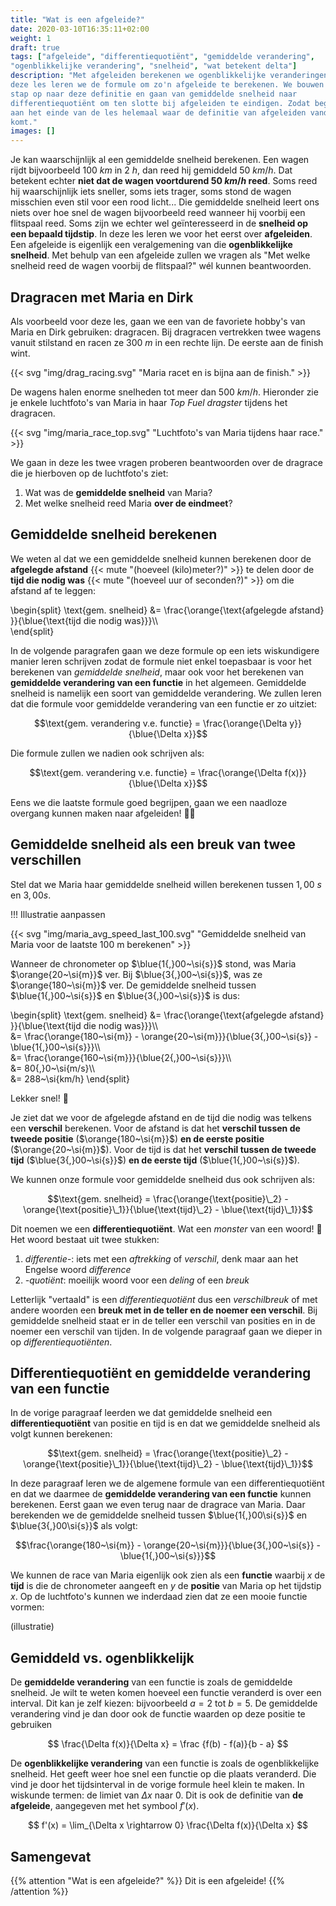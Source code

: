 ```yaml
---
title: "Wat is een afgeleide?"
date: 2020-03-10T16:35:11+02:00
weight: 1
draft: true
tags: ["afgeleide", "differentiequotiënt", "gemiddelde verandering",
"ogenblikkelijke verandering", "snelheid", "wat betekent delta"]
description: "Met afgeleiden berekenen we ogenblikkelijke veranderingen. In
deze les leren we de formule om zo'n afgeleide te berekenen. We bouwen stap per
stap op naar deze definitie en gaan van gemiddelde snelheid naar
differentiequotiënt om ten slotte bij afgeleiden te eindigen. Zodat begrijp je
aan het einde van de les helemaal waar de definitie van afgeleiden vandaan
komt."
images: []
---
```


Je kan waarschijnlijk al een gemiddelde snelheid berekenen. Een wagen rijdt
bijvoorbeeld $100~\si{km}$ in $2~\si{h}$, dan reed hij gemiddeld
$50~\si{km/h}$. Dat betekent echter **niet dat de wagen voortdurend
$50~\si{km/h}$ reed**. Soms reed hij waarschijnlijk iets sneller, soms iets
trager, soms stond de wagen misschien even stil voor een rood licht... Die
gemiddelde snelheid leert ons niets over hoe snel de wagen bijvoorbeeld reed
wanneer hij voorbij een flitspaal reed. Soms zijn we echter wel geïnteresseerd
in de **snelheid op een bepaald tijdstip**. In deze les leren we voor het eerst
over **afgeleiden**. Een afgeleide is eigenlijk een veralgemening van die
**ogenblikkelijke snelheid**.  Met behulp van een afgeleide zullen we vragen
als "Met welke snelheid reed de wagen voorbij de flitspaal?" wél kunnen
beantwoorden.


## Dragracen met Maria en Dirk

Als voorbeeld voor deze les, gaan we een van de favoriete hobby's van Maria en
Dirk gebruiken: dragracen.  Bij dragracen vertrekken twee wagens vanuit
stilstand en racen ze $300~\si{m}$ in een rechte lijn. De eerste aan de finish
wint.

{{< svg "img/drag_racing.svg" "Maria racet en is bijna aan de finish." >}}

De wagens halen enorme snelheden tot meer dan $500~\si{km/h}$. Hieronder zie je
enkele luchtfoto's van Maria in haar *Top Fuel dragster* tijdens het dragracen.

{{< svg "img/maria_race_top.svg" "Luchtfoto's van Maria tijdens haar race." >}}

We gaan in deze les twee vragen proberen beantwoorden over de dragrace die je
hierboven op de luchtfoto's ziet:

1. Wat was de **gemiddelde snelheid** van Maria?
2. Met welke snelheid reed Maria **over de eindmeet**?


## Gemiddelde snelheid berekenen

We weten al dat we een gemiddelde 
snelheid kunnen berekenen door de **afgelegde afstand**
{{< mute "(hoeveel (kilo)meter?)" >}} te delen door de **tijd die nodig 
was** {{< mute "(hoeveel uur of seconden?)" >}} om die afstand af te leggen:

\begin{split}
    \text{gem. snelheid} &= \frac{\orange{\text{afgelegde afstand} }}{\blue{\text{tijd die nodig was}}}\\\\\
\end{split}

In de volgende paragrafen gaan we deze formule op een iets wiskundigere 
manier leren 
schrijven zodat de formule niet enkel toepasbaar is voor het berekenen van 
*gemiddelde snelheid*, maar ook voor het berekenen van **gemiddelde 
verandering van een functie** in het algemeen. Gemiddelde snelheid is 
namelijk een soort van gemiddelde verandering. We zullen leren dat die formule voor gemiddelde verandering van een functie er zo uitziet:

$$\text{gem. verandering v.e. functie} = \frac{\orange{\Delta y}}{\blue{\Delta x}}$$

Die formule zullen we nadien ook schrijven als:

$$\text{gem. verandering v.e. functie} = \frac{\orange{\Delta f(x)}}{\blue{\Delta x}}$$

Eens we die laatste formule goed begrijpen, gaan we een naadloze overgang 
kunnen maken naar afgeleiden! 🏄‍♀️

## Gemiddelde snelheid als een breuk van twee verschillen

Stel dat we Maria haar gemiddelde snelheid willen berekenen
tussen $1{,}00~\si{s}$ en $3{,}00\si{s}$.

!!! Illustratie aanpassen

{{< svg "img/maria_avg_speed_last_100.svg" "Gemiddelde snelheid van Maria voor de laatste 100 m berekenen" >}}

Wanneer de chronometer op $\blue{1{,}00~\si{s}}$ stond, was Maria
$\orange{20~\si{m}}$ ver. Bij $\blue{3{,}00~\si{s}}$, was ze
$\orange{180~\si{m}}$ ver. De gemiddelde snelheid tussen $\blue{1{,}00~\si{s}}$ en
$\blue{3{,}00~\si{s}}$ is dus:

\begin{split}
    \text{gem. snelheid} &= \frac{\orange{\text{afgelegde afstand} }}{\blue{\text{tijd die nodig was}}}\\\\\
                         &= \frac{\orange{180~\si{m}} - \orange{20~\si{m}}}{\blue{3{,}00~\si{s}} - \blue{1{,}00~\si{s}}}\\\\\
                         &= \frac{\orange{160~\si{m}}}{\blue{2{,}00~\si{s}}}\\\\\
                         &= 80{,}0~\si{m/s}\\\\\
                         &= 288~\si{km/h}
\end{split}

Lekker snel! 🚀

Je ziet dat we voor de afgelegde afstand en de tijd die nodig was telkens
een **verschil** berekenen. Voor de afstand is dat het **verschil
tussen de tweede positie** ($\orange{180~\si{m}}$) **en de eerste positie**
($\orange{20~\si{m}}$). Voor de tijd is dat het **verschil tussen de 
tweede tijd** ($\blue{3{,}00~\si{s}}$) **en de eerste tijd**
($\blue{1{,}00~\si{s}}$).

We kunnen onze formule voor gemiddelde snelheid dus ook schrijven als:

$$\text{gem. snelheid} = \frac{\orange{\text{positie}\_2} - \orange{\text{positie}\_1}}{\blue{\text{tijd}\_2} - \blue{\text{tijd}\_1}}$$

Dit noemen we een **differentiequotiënt**. Wat een *monster* van een woord! 
🐉 Het woord bestaat uit twee stukken:

1. *differentie-*: iets met een *aftrekking* of *verschil*, denk maar aan het Engelse woord *difference*
2. *-quotiënt*: moeilijk woord voor een *deling* of een *breuk*

Letterlijk "vertaald" is een *differentiequotiënt* dus een *verschilbreuk* of
met andere woorden een **breuk met in de teller en de noemer een verschil**.
Bij gemiddelde snelheid staat er in de teller een verschil van posities en in
de noemer een verschil van tijden. In de volgende paragraaf gaan we dieper in
op *differentiequotiënten*.

## Differentiequotiënt en gemiddelde verandering van een functie

In de vorige paragraaf leerden we dat gemiddelde snelheid een 
**differentiequotiënt** van positie en tijd is en dat we gemiddelde snelheid
als volgt kunnen berekenen:

$$\text{gem. snelheid} = \frac{\orange{\text{positie}\_2} - \orange{\text{positie}\_1}}{\blue{\text{tijd}\_2} - \blue{\text{tijd}\_1}}$$

In deze paragraaf leren we de algemene formule van een differentiequotiënt en
dat we daarmee de **gemiddelde verandering van een functie** kunnen berekenen.
Eerst gaan we even terug naar de dragrace van Maria. Daar berekenden we de
gemiddelde snelheid tussen $\blue{1{,}00\si{s}}$ en $\blue{3{,}00\si{s}}$ als
volgt:

$$\frac{\orange{180~\si{m}} - \orange{20~\si{m}}}{\blue{3{,}00~\si{s}} - \blue{1{,}00~\si{s}}}$$

We kunnen de race van Maria eigenlijk ook zien als een **functie** waarbij $x$
de **tijd** is die de chronometer aangeeft en $y$ de **positie** van Maria op
het tijdstip $x$. Op de luchtfoto's kunnen we inderdaad zien dat ze een mooie
functie vormen:

(illustratie)

## Gemiddeld vs. ogenblikkelijk

De **gemiddelde verandering** van een functie is zoals de gemiddelde snelheid. Je wilt te weten komen hoeveel een functie veranderd is over een interval. Dit kan je zelf kiezen: bijvoorbeeld $a = 2$ tot $b = 5$. De gemiddelde verandering vind je dan door ook de functie waarden op deze positie te gebruiken

$$ \frac{\Delta f(x)}{\Delta x} = \frac {f(b) - f(a)}{b - a} $$

De **ogenblikkelijke verandering** van een functie is zoals de ogenblikkelijke snelheid. Het geeft weer hoe snel een functie op die plaats veranderd. Die vind je door het tijdsinterval in de vorige formule heel klein te maken. In wiskunde termen: de limiet van $\Delta x$ naar $0$. Dit is ook de definitie van **de afgeleide**, aangegeven met het symbool $f'(x)$.

$$ f'(x) = \lim_{\Delta x \rightarrow 0} \frac{\Delta f(x)}{\Delta x} $$


## Samengevat

{{% attention "Wat is een afgeleide?" %}}
Dit is een afgeleide!
{{% /attention %}}
